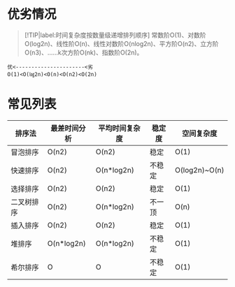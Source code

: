 # 优劣情况
>[!TIP|label:时间复杂度按数量级递增排列顺序]
>常数阶O(1)、对数阶O(log2n)、线性阶O(n)、线性对数阶O(nlog2n)、平方阶O(n2)、立方阶O(n3)、……k次方阶O(nk)、指数阶O(2n)。 

```
优<----------------------<劣
O(1)<O(㏒2n)<O(n)<O(n2)<O(2n)
```
# 常见列表
|排序法	|最差时间分析	|平均时间复杂度	|稳定度	|空间复杂度|
|   ------ |   ------  |   ------  |   ------  |   ------  |
|冒泡排序	|O(n2)	|O(n2)	|稳定	|O(1)|
|快速排序	|O(n2)	|O(n*log2n)	|不稳定	|O(log2n)~O(n)|
|选择排序	|O(n2)	|O(n2)	|稳定	|O(1)|
|二叉树排序	|O(n2)	|O(n*log2n)	|不一顶	|O(n)|
|插入排序	|O(n2)	|O(n2)	|稳定	|O(1)|
|堆排序	|O(n*log2n)	|O(n*log2n)	|不稳定	|O(1)|
|希尔排序	|O	|O	|不稳定	|O(1)|